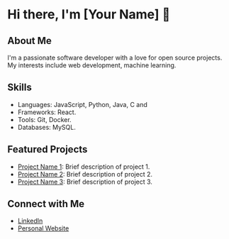 # Hi there, I'm [Your Name] 👋

## About Me
I'm a passionate software developer with a love for open source projects. My interests include web development, machine learning.

## Skills
- Languages: JavaScript, Python, Java, C and 
- Frameworks: React.
- Tools: Git, Docker.
- Databases: MySQL.

## Featured Projects
- [Project Name 1]([link-to-project-1](https://github.com/Nithyanandb/WeBlog)): Brief description of project 1.
- [Project Name 2]([link-to-project-2](https://github.com/Nithyanandb/WeBlog)): Brief description of project 2.
- [Project Name 3]([link-to-project-3](https://github.com/Nithyanandb/WeBlog)): Brief description of project 3.

## Connect with Me
- [LinkedIn](https://www.linkedin.com/in/nithyanand-b-6aa0a2220)
- [Personal Website](link-to-personal-website)



